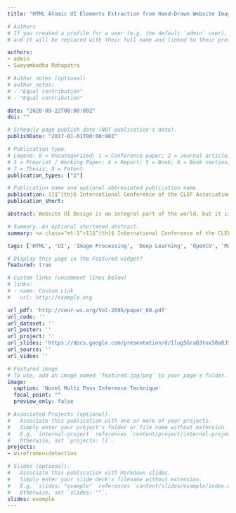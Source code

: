 ```yaml
---
title: "HTML Atomic UI Elements Extraction from Hand-Drawn Website Images using Mask-RCNN and novel Multi-Pass Inference Technique"

# Authors
# If you created a profile for a user (e.g. the default `admin` user), write the username (folder name) here 
# and it will be replaced with their full name and linked to their profile.

authors:
- admin
- Swayambodha Mohapatra

# Author notes (optional)
# author_notes:
# - "Equal contribution"
# - "Equal contribution"

date: "2020-09-22T00:00:00Z"
doi: ""

# Schedule page publish date (NOT publication's date).
publishDate: "2017-01-01T00:00:00Z"

# Publication type.
# Legend: 0 = Uncategorized; 1 = Conference paper; 2 = Journal article;
# 3 = Preprint / Working Paper; 4 = Report; 5 = Book; 6 = Book section;
# 7 = Thesis; 8 = Patent
publication_types: ["1"]

# Publication name and optional abbreviated publication name.
publication: 11$^{th}$ International Conference of the CLEF Association (CLEF 2020) - Thessaloniki, Greece
publication_short: 

abstract: Website UI Design is an integral part of the world, but it is not trivial as there are a huge array of challenges that need to be conquered. A quintessential step of a website design process is to sketch the UI wireframe on paper and translating it into code later on. In an attempt to automate this process, advanced AI algorithms are explored in this study. The final approach comprises of image processing, followed by UI feature identification and localisation using Mask-RCNN and ultimately a novel Multi-Pass inference technique to boost the viability of the model. On the test dataset, the method resulted in an mAP or Mean Average Precision (IoU > 0.5) value of 64.12

# Summary. An optional shortened abstract.
summary: <a class="mt-1">11$^{th}$ International Conference of the CLEF Association (CLEF 2020) - Thessaloniki, Greece</a>

tags: ['HTML', 'UI', 'Image Processing', 'Deep Learning', 'OpenCV', 'Mask-RCNN', 'Multi-Pass Inference']

# Display this page in the Featured widget?
featured: true

# Custom links (uncomment lines below)
# links:
# - name: Custom Link
#   url: http://example.org

url_pdf: 'http://ceur-ws.org/Vol-2696/paper_68.pdf'
url_code: ''
url_dataset: ''
url_poster: ''
url_project: ''
url_slides: 'https://docs.google.com/presentation/d/1lugSGraB3toxS0a8JSdKNWV1rhPSED0R'
url_source: ''
url_video: ''

# Featured image
# To use, add an image named `featured.jpg/png` to your page's folder. 
image:
  caption: 'Novel Multi Pass Inference Technique'
  focal_point: ""
  preview_only: false

# Associated Projects (optional).
#   Associate this publication with one or more of your projects.
#   Simply enter your project's folder or file name without extension.
#   E.g. `internal-project` references `content/project/internal-project/index.md`.
#   Otherwise, set `projects: []`.
projects:
- wireframeuidetection

# Slides (optional).
#   Associate this publication with Markdown slides.
#   Simply enter your slide deck's filename without extension.
#   E.g. `slides: "example"` references `content/slides/example/index.md`.
#   Otherwise, set `slides: ""`.
slides: example
---
```

